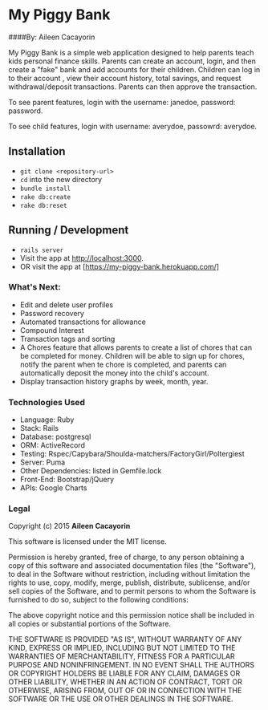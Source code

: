 # My Piggy Bank


####By: Aileen Cacayorin

My Piggy Bank is a simple web application designed to help parents teach kids personal finance skills. Parents can create an account, login, and then create a "fake" bank and add accounts for their children. Children can log in to their account , view their account history, total savings, and request withdrawal/deposit transactions. Parents can then approve the transaction.

To see parent features, login with the username: janedoe, password: password.

To see child features, login with username: averydoe, passowrd: averydoe.



## Installation

* `git clone <repository-url>`
* `cd` into the new directory
* `bundle install`
* `rake db:create`
* `rake db:reset`

## Running / Development

* `rails server`
* Visit the app at [http://localhost:3000](http://localhost:3000). 
* OR visit the app at [https://my-piggy-bank.herokuapp.com/]


### What's Next:
* Edit and delete user profiles
* Password recovery
* Automated transactions for allowance
* Compound Interest
* Transaction tags and sorting
* A Chores feature that allows parents to create a list of chores that can be completed for money. Children will be able to sign up for chores, notify the parent when te chore is completed, and parents can automatically deposit the money into the child's account.
* Display transaction history graphs by week, month, year.

### Technologies Used

* Language: Ruby
* Stack: Rails
* Database: postgresql
* ORM: ActiveRecord
* Testing: Rspec/Capybara/Shoulda-matchers/FactoryGirl/Poltergiest
* Server: Puma
* Other Dependencies: listed in Gemfile.lock
* Front-End: Bootstrap/jQuery
* APIs: Google Charts




### Legal

Copyright (c) 2015 **Aileen Cacayorin**

This software is licensed under the MIT license.

Permission is hereby granted, free of charge, to any person obtaining a copy
of this software and associated documentation files (the "Software"), to deal
in the Software without restriction, including without limitation the rights
to use, copy, modify, merge, publish, distribute, sublicense, and/or sell
copies of the Software, and to permit persons to whom the Software is
furnished to do so, subject to the following conditions:

The above copyright notice and this permission notice shall be included in
all copies or substantial portions of the Software.

THE SOFTWARE IS PROVIDED "AS IS", WITHOUT WARRANTY OF ANY KIND, EXPRESS OR
IMPLIED, INCLUDING BUT NOT LIMITED TO THE WARRANTIES OF MERCHANTABILITY,
FITNESS FOR A PARTICULAR PURPOSE AND NONINFRINGEMENT. IN NO EVENT SHALL THE
AUTHORS OR COPYRIGHT HOLDERS BE LIABLE FOR ANY CLAIM, DAMAGES OR OTHER
LIABILITY, WHETHER IN AN ACTION OF CONTRACT, TORT OR OTHERWISE, ARISING FROM,
OUT OF OR IN CONNECTION WITH THE SOFTWARE OR THE USE OR OTHER DEALINGS IN
THE SOFTWARE.
